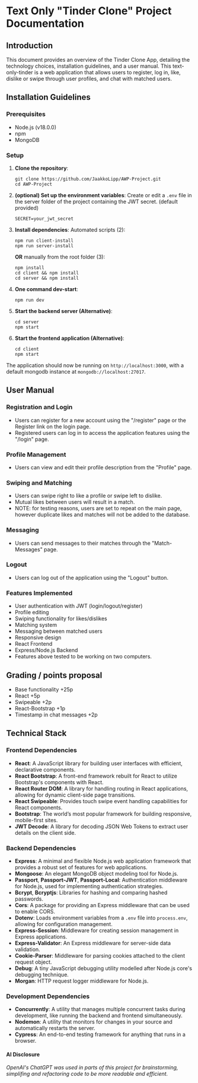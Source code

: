 # Text Only "Tinder Clone" Project Documentation

## Introduction

This document provides an overview of the Tinder Clone App, detailing the technology choices, installation guidelines, and a user manual. This text-only-tinder is a web application that allows users to register, log in, like, dislike or swipe through user profiles, and chat with matched users.

## Installation Guidelines

### Prerequisites

- Node.js (v18.0.0)
- npm
- MongoDB

### Setup

1. **Clone the repository**:
   ```
   git clone https://github.com/JaakkoLipp/AWP-Project.git
   cd AWP-Project
   ```
2. **(optional) Set up the environment variables**:
   Create or edit a `.env` file in the server folder of the project containing the JWT secret. (default provided)
   ```
   SECRET=your_jwt_secret
   ```
3. **Install dependencies**:
   Automated scripts (2):
   ```
   npm run client-install
   npm run server-install
   ```
   **OR** manually from the root folder (3):
   ```
   npm install
   cd client && npm install
   cd server && npm install
   ```
4. **One command dev-start**:
   ```
   npm run dev
   ```
5. **Start the backend server (Alternative)**:
   ```
   cd server
   npm start
   ```
6. **Start the frontend application (Alternative)**:
   ```
   cd client
   npm start
   ```

The application should now be running on `http://localhost:3000`, with a default mongodb instance at `mongodb://localhost:27017`.

## User Manual

### Registration and Login

- Users can register for a new account using the "/register" page or the Register link on the login page.
- Registered users can log in to access the application features using the "/login" page.

### Profile Management

- Users can view and edit their profile description from the "Profile" page.

### Swiping and Matching

- Users can swipe right to like a profile or swipe left to dislike.
- Mutual likes between users will result in a match.
- NOTE: for testing reasons, users are set to repeat on the main page, however duplicate likes and matches will not be added to the database.

### Messaging

- Users can send messages to their matches through the "Match-Messages" page.

### Logout

- Users can log out of the application using the "Logout" button.

### Features Implemented

- User authentication with JWT (login/logout/register)
- Profile editing
- Swiping functionality for likes/dislikes
- Matching system
- Messaging between matched users
- Responsive design
- React Frontend
- Express/Node.js Backend
- Features above tested to be working on two computers.

## Grading / points proposal

- Base functionality +25p
- React +5p
- Swipeable +2p
- React-Bootstrap +1p
- Timestamp in chat messages +2p

## Technical Stack

### Frontend Dependencies

- **React**: A JavaScript library for building user interfaces with efficient, declarative components.
- **React Bootstrap**: A front-end framework rebuilt for React to utilize Bootstrap's components with React.
- **React Router DOM**: A library for handling routing in React applications, allowing for dynamic client-side page transitions.
- **React Swipeable**: Provides touch swipe event handling capabilities for React components.
- **Bootstrap**: The world’s most popular framework for building responsive, mobile-first sites.
- **JWT Decode**: A library for decoding JSON Web Tokens to extract user details on the client side.

### Backend Dependencies

- **Express**: A minimal and flexible Node.js web application framework that provides a robust set of features for web applications.
- **Mongoose**: An elegant MongoDB object modeling tool for Node.js.
- **Passport**, **Passport-JWT**, **Passport-Local**: Authentication middleware for Node.js, used for implementing authentication strategies.
- **Bcrypt**, **Bcryptjs**: Libraries for hashing and comparing hashed passwords.
- **Cors**: A package for providing an Express middleware that can be used to enable CORS.
- **Dotenv**: Loads environment variables from a `.env` file into `process.env`, allowing for configuration management.
- **Express-Session**: Middleware for creating session management in Express applications.
- **Express-Validator**: An Express middleware for server-side data validation.
- **Cookie-Parser**: Middleware for parsing cookies attached to the client request object.
- **Debug**: A tiny JavaScript debugging utility modelled after Node.js core's debugging technique.
- **Morgan**: HTTP request logger middleware for Node.js.

### Development Dependencies

- **Concurrently**: A utility that manages multiple concurrent tasks during development, like running the backend and frontend simultaneously.
- **Nodemon**: A utility that monitors for changes in your source and automatically restarts the server.
- **Cypress**: An end-to-end testing framework for anything that runs in a browser.

#### AI Disclosure

_OpenAI's ChatGPT was used in parts of this project for brainstorming, simplifing and refactoring code to be more readable and efficient._
